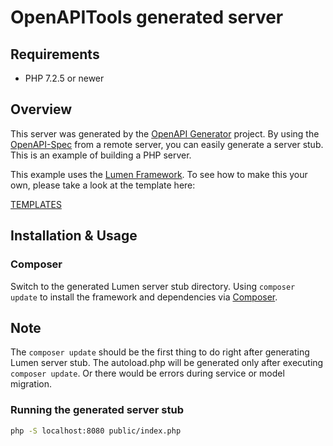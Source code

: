 # OpenAPITools generated server

## Requirements
* PHP 7.2.5 or newer

## Overview
This server was generated by the [OpenAPI Generator](https://openapi-generator.tech) project. By using the
[OpenAPI-Spec](https://github.com/OAI/OpenAPI-Specification/) from a remote server, you can easily generate a server stub.  This
is an example of building a PHP server.

This example uses the [Lumen Framework](http://lumen.laravel.com/).  To see how to make this your own, please take a look at the template here:

[TEMPLATES](https://github.com/openapitools/openapi-generator/tree/master/modules/openapi-generator/src/main/resources/lumen/)

## Installation & Usage
### Composer

Switch to the generated Lumen server stub directory.
Using `composer update` to install the framework and dependencies via [Composer](http://getcomposer.org/).

## Note

The `composer update` should be the first thing to do right after generating Lumen server stub. The autoload.php will be generated only after executing `composer update`.
Or there would be errors during service or model migration.

### Running the generated server stub

```bash
php -S localhost:8080 public/index.php
```
